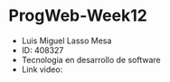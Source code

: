 # ProgWeb-Week12

* Luis Miguel Lasso Mesa
* ID: 408327
* Tecnologia en desarrollo de software
* Link video:
